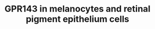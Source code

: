 ---
annotations:
- id: CL:0002586
  parent: animal cell
  type: Cell Type Ontology
  value: retinal pigment epithelial cell
- id: PW:0000013
  parent: disease pathway
  type: Pathway Ontology
  value: disease pathway
- id: DOID:0050633
  type: Disease Ontology
  value: ocular albinism
- id: CL:0000148
  parent: native cell
  type: Cell Type Ontology
  value: melanocyte
authors:
- Victor Marx
- Fehrhart
- Egonw
- Marvin M2
- Eweitz
- Mkutmon
citedin: ''
communities: []
description: A disease model demonstrating the potential place of the GPR143 gene
  in the pathogenesis of ocular albinism type 1. The latter shows the interactions
  between GPR143 and the different genes responsible for melanogenesis as well as
  growth factors such as SERPINF1 and VEGF in melanocytes or the retinal pigment epithelium.
last-edited: 2024-03-28
ndex: 795dfd8b-5c73-11ec-b3be-0ac135e8bacf
organisms:
- Homo sapiens
redirect_from:
- /index.php/Pathway:WP4941
- /instance/WP4941
- /instance/WP4941_r129343
revision: r129343
schema-jsonld:
- '@context': https://schema.org/
  '@id': https://wikipathways.github.io/pathways/WP4941.html
  '@type': Dataset
  creator:
    '@type': Organization
    name: WikiPathways
  description: A disease model demonstrating the potential place of the GPR143 gene
    in the pathogenesis of ocular albinism type 1. The latter shows the interactions
    between GPR143 and the different genes responsible for melanogenesis as well as
    growth factors such as SERPINF1 and VEGF in melanocytes or the retinal pigment
    epithelium.
  keywords:
  - ADCY2
  - ADCY4
  - ADCY9
  - ARRB1
  - ARRB2
  - ASIP
  - ATP
  - CREB1
  - Ca2+
  - DAG
  - DCT
  - DHI
  - DHICA
  - DQ
  - Dopachrome
  - Dopamine
  - GNA15
  - GNAQ
  - GNAS
  - GPR143
  - IP3
  - IQ
  - ITPR1
  - L-DOPA
  - L-tyrosine
  - MART-1
  - MC1R
  - MITF
  - MLANA
  - PLCB1
  - PLCB2
  - PLCB3
  - PLCB4
  - PMEL
  - POMC
  - PPi
  - PRKACA
  - PRKACB
  - PRKACG
  - PRKCB
  - SERPINF1
  - TYR
  - TYRP1
  - VEGFA
  - cAMP
  license: CC0
  name: GPR143 in melanocytes and retinal pigment epithelium cells
seo: CreativeWork
title: GPR143 in melanocytes and retinal pigment epithelium cells
wpid: WP4941
---